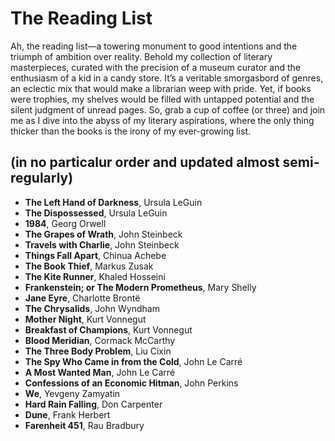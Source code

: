 # The Reading List

Ah, the reading list—a towering monument to good intentions and the triumph of ambition
over reality. Behold my collection of literary masterpieces, curated with the precision
of a museum curator and the enthusiasm of a kid in a candy store. It’s a veritable
smorgasbord of genres, an eclectic mix that would make a librarian weep with pride.
Yet, if books were trophies, my shelves would be filled with untapped potential and
the silent judgment of unread pages. So, grab a cup of coffee (or three) and join
me as I dive into the abyss of my literary aspirations, where the only thing thicker
than the books is the irony of my ever-growing list.

## (in no particalur order and updated almost semi-regularly)

* **The Left Hand of Darkness**, Ursula LeGuin
* **The Dispossessed**, Ursula LeGuin
* **1984**, Georg Orwell
* **The Grapes of Wrath**, John Steinbeck
* **Travels with Charlie**, John Steinbeck
* **Things Fall Apart**, Chinua Achebe
* **The Book Thief**, Markus Zusak
* **The Kite Runner**, Khaled Hosseini
* **Frankenstein; or The Modern Prometheus**, Mary Shelly
* **Jane Eyre**, Charlotte Brontë
* **The Chrysalids**, John Wyndham
* **Mother Night**, Kurt Vonnegut
* **Breakfast of Champions**, Kurt Vonnegut
* **Blood Meridian**, Cormack McCarthy
* **The Three Body Problem**, Liu Cixin
* **The Spy Who Came in from the Cold**, John Le Carré
* **A Most Wanted Man**, John Le Carré
* **Confessions of an Economic Hitman**, John Perkins
* **We**, Yevgeny Zamyatin
* **Hard Rain Falling**, Don Carpenter
* **Dune**, Frank Herbert
* **Farenheit 451**, Rau Bradbury
